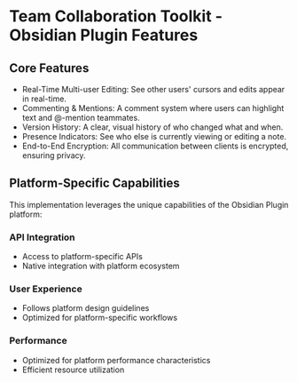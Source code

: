 # Team Collaboration Toolkit - Obsidian Plugin Features

## Core Features
- Real-Time Multi-user Editing: See other users' cursors and edits appear in real-time.
- Commenting & Mentions: A comment system where users can highlight text and @-mention teammates.
- Version History: A clear, visual history of who changed what and when.
- Presence Indicators: See who else is currently viewing or editing a note.
- End-to-End Encryption: All communication between clients is encrypted, ensuring privacy.

## Platform-Specific Capabilities
This implementation leverages the unique capabilities of the Obsidian Plugin platform:

### API Integration
- Access to platform-specific APIs
- Native integration with platform ecosystem

### User Experience
- Follows platform design guidelines
- Optimized for platform-specific workflows

### Performance
- Optimized for platform performance characteristics
- Efficient resource utilization
